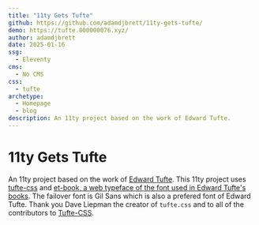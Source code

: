 ```yaml
---
title: "11ty Gets Tufte"
github: https://github.com/adamdjbrett/11ty-gets-tufte/
demo: https://tufte.000000076.xyz/
author: adamdjbrett
date: 2025-01-16
ssg:
  - Eleventy
cms:
  - No CMS
css:
  - tufte
archetype:
  - Homepage
  - blog
description: An 11ty project based on the work of Edward Tufte.
---
```


# 11ty Gets Tufte

An 11ty project based on the work of [Edward Tufte](https://edwardtufte.com/). This 11ty project uses [tufte-css](https://github.com/edwardtufte/tufte-css) and [et-book, a web typeface of the font used in Edward Tufte's books](https://github.com/edwardtufte/et-book). The failover font is Gil Sans which is also a prefered font of Edward Tufte. Thank you Dave Liepman the creator of `tufte.css` and to all of the contributors to [Tufte-CSS](https://github.com/edwardtufte/tufte-css).